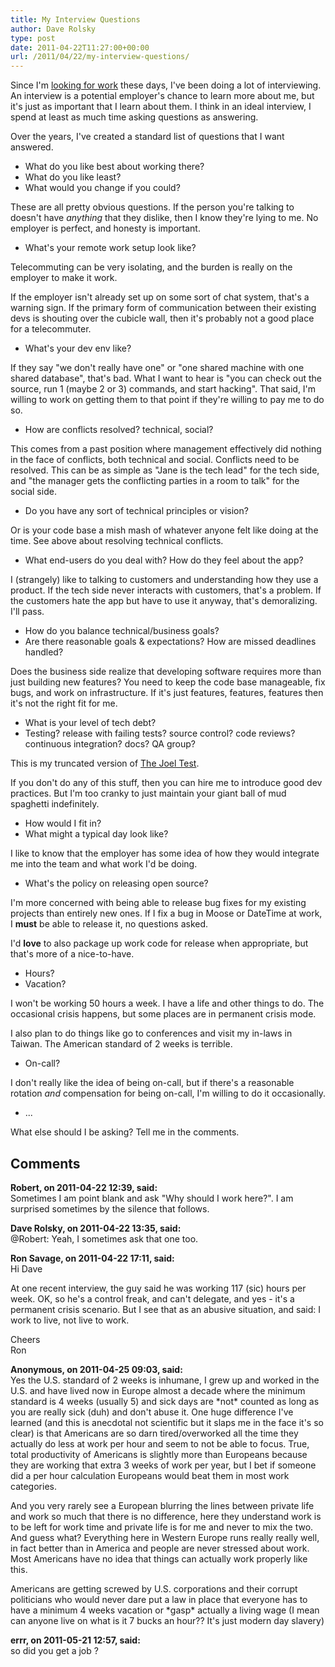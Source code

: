 ```yaml
---
title: My Interview Questions
author: Dave Rolsky
type: post
date: 2011-04-22T11:27:00+00:00
url: /2011/04/22/my-interview-questions/
---
```


Since I'm [looking for work][1] these days, I've been doing a lot of interviewing. An interview is a
potential employer's chance to learn more about me, but it's just as important that I learn about
them. I think in an ideal interview, I spend at least as much time asking questions as answering.

Over the years, I've created a standard list of questions that I want answered.

- What do you like best about working there?
- What do you like least?
- What would you change if you could?

These are all pretty obvious questions. If the person you're talking to doesn't have _anything_ that
they dislike, then I know they're lying to me. No employer is perfect, and honesty is important.

- What's your remote work setup look like?

Telecommuting can be very isolating, and the burden is really on the employer to make it work.

If the employer isn't already set up on some sort of chat system, that's a warning sign. If the
primary form of communication between their existing devs is shouting over the cubicle wall, then
it's probably not a good place for a telecommuter.

- What's your dev env like?

If they say "we don't really have one" or "one shared machine with one shared database", that's bad.
What I want to hear is "you can check out the source, run 1 (maybe 2 or 3) commands, and start
hacking". That said, I'm willing to work on getting them to that point if they're willing to pay me
to do so.

- How are conflicts resolved? technical, social?

This comes from a past position where management effectively did nothing in the face of conflicts,
both technical and social. Conflicts need to be resolved. This can be as simple as "Jane is the tech
lead" for the tech side, and "the manager gets the conflicting parties in a room to talk" for the
social side.

- Do you have any sort of technical principles or vision?

Or is your code base a mish mash of whatever anyone felt like doing at the time. See above about
resolving technical conflicts.

- What end-users do you deal with? How do they feel about the app?

I (strangely) like to talking to customers and understanding how they use a product. If the tech
side never interacts with customers, that's a problem. If the customers hate the app but have to use
it anyway, that's demoralizing. I'll pass.

- How do you balance technical/business goals?
- Are there reasonable goals & expectations? How are missed deadlines handled?

Does the business side realize that developing software requires more than just building new
features? You need to keep the code base manageable, fix bugs, and work on infrastructure. If it's
just features, features, features then it's not the right fit for me.

- What is your level of tech debt?
- Testing? release with failing tests? source control? code reviews? continuous integration? docs?
  QA group?

This is my truncated version of [The Joel Test][2].

If you don't do any of this stuff, then you can hire me to introduce good dev practices. But I'm too
cranky to just maintain your giant ball of mud spaghetti indefinitely.

- How would I fit in?
- What might a typical day look like?

I like to know that the employer has some idea of how they would integrate me into the team and what
work I'd be doing.

- What's the policy on releasing open source?

I'm more concerned with being able to release bug fixes for my existing projects than entirely new
ones. If I fix a bug in Moose or DateTime at work, I **must** be able to release it, no questions
asked.

I'd **love** to also package up work code for release when appropriate, but that's more of a
nice-to-have.

- Hours?
- Vacation?

I won't be working 50 hours a week. I have a life and other things to do. The occasional crisis
happens, but some places are in permanent crisis mode.

I also plan to do things like go to conferences and visit my in-laws in Taiwan. The American
standard of 2 weeks is terrible.

- On-call?

I don't really like the idea of being on-call, but if there's a reasonable rotation _and_
compensation for being on-call, I'm willing to do it occasionally.

- ...

What else should I be asking? Tell me in the comments.

[1]: 2011/03/30/looking-for-a-new-position/
[2]: http://www.joelonsoftware.com/articles/fog0000000043.html

## Comments

**Robert, on 2011-04-22 12:39, said:**  
Sometimes I am point blank and ask "Why should I work here?". I am surprised sometimes by the
silence that follows.

**Dave Rolsky, on 2011-04-22 13:35, said:**  
@Robert: Yeah, I sometimes ask that one too.

**Ron Savage, on 2011-04-22 17:11, said:**  
Hi Dave

At one recent interview, the guy said he was working 117 (sic) hours per week. OK, so he's a control
freak, and can't delegate, and yes - it's a permanent crisis scenario. But I see that as an abusive
situation, and said: I work to live, not live to work.

Cheers  
Ron

**Anonymous, on 2011-04-25 09:03, said:**  
Yes the U.S. standard of 2 weeks is inhumane, I grew up and worked in the U.S. and have lived now in
Europe almost a decade where the minimum standard is 4 weeks (usually 5) and sick days are \*not\*
counted as long as you are really sick (duh) and don't abuse it. One huge difference I've learned
(and this is anecdotal not scientific but it slaps me in the face it's so clear) is that Americans
are so darn tired/overworked all the time they actually do less at work per hour and seem to not be
able to focus. True, total productivity of Americans is slightly more than Europeans because they
are working that extra 3 weeks of work per year, but I bet if someone did a per hour calculation
Europeans would beat them in most work categories.

And you very rarely see a European blurring the lines between private life and work so much that
there is no difference, here they understand work is to be left for work time and private life is
for me and never to mix the two. And guess what? Everything here in Western Europe runs really
really well, in fact better than in America and people are never stressed about work. Most Americans
have no idea that things can actually work properly like this.

Americans are getting screwed by U.S. corporations and their corrupt politicians who would never
dare put a law in place that everyone has to have a minimum 4 weeks vacation or \*gasp\* actually a
living wage (I mean can anyone live on what is it 7 bucks an hour?? It's just modern day slavery)

**errr, on 2011-05-21 12:57, said:**  
so did you get a job ?
